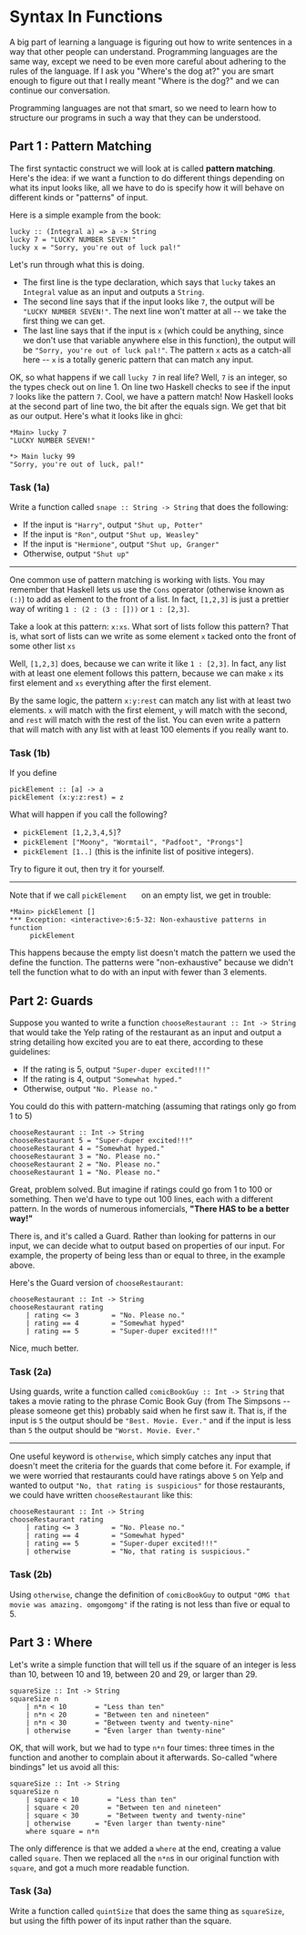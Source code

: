 # Syntax In Functions

A big part of learning a language is figuring out how to write sentences in a way that other people can understand. Programming languages are the same way, except we need to be even more careful about adhering to the rules of the language. If I ask you "Where's the dog at?" you are smart enough to figure out that I really meant "Where is the dog?" and we can continue our conversation.

Programming languages are not that smart, so we need to learn how to structure our programs in such a way that they can be understood.

## Part 1 : Pattern Matching

The first syntactic construct we will look at is called __pattern matching__. Here's the idea: if we want a function to do different things depending on what its input looks like, all we have to do is specify how it will behave on different kinds or "patterns" of input.

Here is a simple example from the book:

```
lucky :: (Integral a) => a -> String
lucky 7 = "LUCKY NUMBER SEVEN!"
lucky x = "Sorry, you're out of luck pal!"
```

Let's run through what this is doing.
 
* The first line is the type declaration, which says that `lucky` takes an `Integral` value as an input and outputs a `String`. 
* The second line says that if the input looks like `7`, the output will be `"LUCKY NUMBER SEVEN!"`. The next line won't matter at all -- we take the first thing we can get.
* The last line says that if the input is `x` (which could be anything, since we don't use that variable anywhere else in this function), the output will be `"Sorry, you're out of luck pal!"`. The pattern `x` acts as a catch-all here -- `x` is a totally generic pattern that can match any input.

OK, so what happens if we call `lucky 7` in real life? Well, `7` is an integer, so the types check out on line 1. On line two Haskell checks to see if the input `7` looks like the pattern `7`. Cool, we have a pattern match! Now Haskell looks at the second part of line two, the bit after the equals sign. We get that bit as our output. Here's what it looks like in ghci:

```
*Main> lucky 7
"LUCKY NUMBER SEVEN!"

*> Main lucky 99
"Sorry, you're out of luck, pal!"
```

### Task (1a)
Write a function called `snape :: String -> String` that does the following:

* If the input is `"Harry"`, output `"Shut up, Potter"`
* If the input is `"Ron"`, output `"Shut up, Weasley"`
* If the input is `"Hermione"`, output `"Shut up, Granger"`
* Otherwise, output `"Shut up"`

-----

One common use of pattern matching is working with lists. You may remember that Haskell lets us use the `Cons` operator (otherwise known as `(:)`) to add as element to the front of a list. In fact, `[1,2,3]` is just a prettier way of writing `1 : (2 : (3 : []))` or `1 : [2,3]`. 

Take a look at this pattern: `x:xs`. What sort of lists follow this pattern? That is, what sort of lists can we write as some element `x` tacked onto the front of some other list `xs`

Well, `[1,2,3]` does, because we can write it like `1 : [2,3]`. In fact, any list with at least one element follows this pattern, because we can make `x` its first element and `xs` everything after the first element.

By the same logic, the pattern `x:y:rest` can match any list with at least two elements. `x` will match with the first element, `y` will match with the second, and `rest` will match with the rest of the list. You can even write a pattern that will match with any list with at least 100 elements if you really want to.

### Task (1b)
If you define 

```
pickElement :: [a] -> a
pickElement (x:y:z:rest) = z
```

What will happen if you call the following?

* `pickElement [1,2,3,4,5]`?
* `pickElement ["Moony", "Wormtail", "Padfoot", "Prongs"]`
* `pickElement [1..]` (this is the infinite list of positive integers).

Try to figure it out, then try it for yourself.

-----

Note that if we call `pickElement	` on an empty list, we get in trouble:

```
*Main> pickElement []
*** Exception: <interactive>:6:5-32: Non-exhaustive patterns in function
	 pickElement 
```

This happens because the empty list doesn't match the pattern we used the define the function. The patterns were "non-exhaustive" because we didn't tell the function what to do with an input with fewer than 3 elements.

## Part 2: Guards
Suppose you wanted to write a function `chooseRestaurant :: Int -> String` that would take the Yelp rating of the restaurant as an input and output a string detailing how excited you are to eat there, according to these guidelines:

* If the rating is 5, output `"Super-duper excited!!!"`
* If the rating is 4, output `"Somewhat hyped."`
* Otherwise, output `"No. Please no."`

You could do this with pattern-matching (assuming that ratings only go from 1 to 5)

```
chooseRestaurant :: Int -> String
chooseRestaurant 5 = "Super-duper excited!!!"
chooseRestaurant 4 = "Somewhat hyped."
chooseRestaurant 3 = "No. Please no."
chooseRestaurant 2 = "No. Please no."
chooseRestaurant 1 = "No. Please no."
```

Great, problem solved. But imagine if ratings could go from 1 to 100 or something. Then we'd have to type out 100 lines, each with a different pattern. In the words of numerous infomercials, __"There HAS to be a better way!"__

There is, and it's called a Guard. Rather than looking for patterns in our input, we can decide what to output based on properties of our input. For example, the property of being less than or equal to three, in the example above.

Here's the Guard version of `chooseRestaurant`:

```
chooseRestaurant :: Int -> String
chooseRestaurant rating
	| rating <= 3        = "No. Please no."
	| rating == 4        = "Somewhat hyped"
	| rating == 5        = "Super-duper excited!!!"
```

Nice, much better.

### Task (2a)
Using guards, write a function called `comicBookGuy :: Int -> String` that takes a movie rating to the phrase Comic Book Guy (from The Simpsons -- please someone get this) probably said when he first saw it. That is, if the input is `5` the output should be `"Best. Movie. Ever."` and if the input is less than `5` the output should be `"Worst. Movie. Ever."`

-----

One useful keyword is `otherwise`, which simply catches any input that doesn't meet the criteria for the guards that come before it. For example, if we were worried that restaurants could have ratings above `5` on Yelp and wanted to output `"No, that rating is suspicious"` for those restaurants, we could have written `chooseRestaurant` like this:

```
chooseRestaurant :: Int -> String
chooseRestaurant rating
	| rating <= 3        = "No. Please no."
	| rating == 4        = "Somewhat hyped"
	| rating == 5        = "Super-duper excited!!!"
	| otherwise          = "No, that rating is suspicious."
```

### Task (2b)
Using `otherwise`, change the definition of `comicBookGuy` to output `"OMG that movie was amazing. omgomgomg"` if the rating is not less than five or equal to 5.

## Part 3 : Where

Let's write a simple function that will tell us if the square of an integer is less than 10, between 10 and 19, between 20 and 29, or larger than 29.

```
squareSize :: Int -> String
squareSize n
	| n*n < 10       = "Less than ten"
	| n*n < 20       = "Between ten and nineteen"
	| n*n < 30       = "Between twenty and twenty-nine"
	| otherwise      = "Even larger than twenty-nine"
```

OK, that will work, but we had to type `n*n` four times: three times in the function and another to complain about it afterwards. So-called "where bindings" let us avoid all this:

```
squareSize :: Int -> String
squareSize n
	| square < 10       = "Less than ten"
	| square < 20       = "Between ten and nineteen"
	| square < 30       = "Between twenty and twenty-nine"
	| otherwise      = "Even larger than twenty-nine"
	where square = n*n
```

The only difference is that we added a `where` at the end, creating a value called `square`. Then we replaced all the `n*n`s in our original function with `square`, and got a much more readable function.

### Task (3a)
Write a function called `quintSize` that does the same thing as `squareSize`, but using the fifth power of its input rather than the square. 
